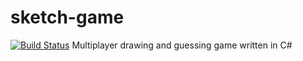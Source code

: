 # sketch-game
[![Build Status](https://dev.azure.com/rafaelpmiranda0166/sketch-game/_apis/build/status/sketch-game-Docker%20container-CI?branchName=main)](https://dev.azure.com/rafaelpmiranda0166/sketch-game/_build/latest?definitionId=2&branchName=main)
Multiplayer drawing and guessing game written in C#

